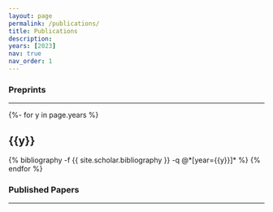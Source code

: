 ```yaml
---
layout: page
permalink: /publications/
title: Publications
description: 
years: [2023]
nav: true
nav_order: 1
---
```


### Preprints
---

<!-- _pages/publications.md -->
<div class="Preprints">

{%- for y in page.years %}
  <h2 class="year">{{y}}</h2>
  {% bibliography -f {{ site.scholar.bibliography }} -q @*[year={{y}}]* %}
{% endfor %}

</div>

### Published Papers
---
